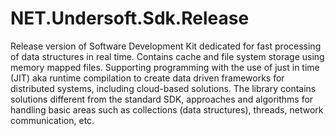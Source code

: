 # NET.Undersoft.Sdk.Release
Release version of Software Development Kit dedicated for fast processing of data structures in real time. Contains cache and file system storage using memory mapped files. Supporting programming with the use of just in time (JIT) aka runtime compilation to create data  driven frameworks for distributed systems, including cloud-based solutions. The library contains solutions different from the standard SDK, approaches and algorithms for handling basic areas such as collections (data structures), threads, network communication, etc.
